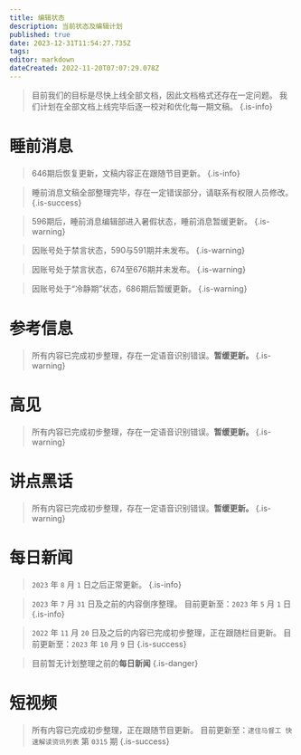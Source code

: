 ```yaml
---
title: 编辑状态
description: 当前状态及编辑计划
published: true
date: 2023-12-31T11:54:27.735Z
tags: 
editor: markdown
dateCreated: 2022-11-20T07:07:29.078Z
---
```


> 目前我们的目标是尽快上线全部文档，因此文档格式还存在一定问题。
> 我们计划在全部文档上线完毕后逐一校对和优化每一期文稿。
{.is-info}

# 睡前消息

> 646期后恢复更新，文稿内容正在跟随节目更新。
{.is-info}

> 睡前消息文稿全部整理完毕，存在一定错误部分，请联系有权限人员修改。
{.is-success}

> 596期后，睡前消息编辑部进入暑假状态，睡前消息暂缓更新。
{.is-warning}

> 因账号处于禁言状态，590与591期并未发布。
{.is-warning}

> 因账号处于禁言状态，674至676期并未发布。
{.is-warning}

> 因账号处于“冷静期”状态，686期后暂缓更新。
{.is-warning}

<!--

## 整理状态

整理状态详见[目录](/main.md)。
如果你正在参与[协作编辑](/editing.md)，只需点击缺失的内容（红色部分）即可创建对应页面。
-->

# 参考信息

> 所有内容已完成初步整理，存在一定语音识别错误。**暂缓更新。**
{.is-warning}

# 高见

> 所有内容已完成初步整理，存在一定语音识别错误。**暂缓更新。**
{.is-warning}

# 讲点黑话

> 所有内容已完成初步整理，存在一定语音识别错误。**暂缓更新。**
{.is-warning}

# 每日新闻

> `2023` 年 `8` 月 `1` 日之后正常更新。
{.is-info}

> `2023` 年 `7` 月 `31` 日及之前的内容倒序整理。
> 目前更新至：`2023` 年 `5` 月 `1` 日
{.is-info}

> `2022` 年 `11` 月 `20` 日及之后的内容已完成初步整理，正在跟随栏目更新。
> 目前更新至：`2023` 年 `10` 月 `9` 日
{.is-success}

> 目前暂无计划整理之前的**每日新闻**
{.is-danger}

# 短视频

> 所有内容已完成初步整理，正在跟随节目更新。
> 目前更新至：`逮住马督工 快速解读资讯列表` 第 `0315` 期
{.is-success}
